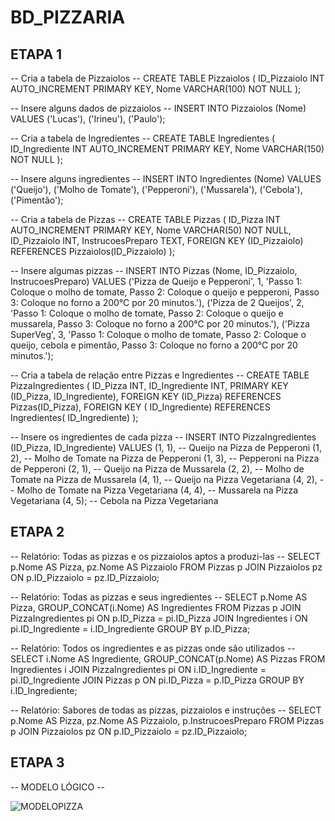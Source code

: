 # BD_PIZZARIA

## ETAPA 1

-- Cria a tabela de Pizzaiolos --
CREATE TABLE Pizzaiolos (
    ID_Pizzaiolo INT AUTO_INCREMENT PRIMARY KEY,
    Nome VARCHAR(100) NOT NULL
);

-- Insere alguns dados de pizzaiolos --
INSERT INTO Pizzaiolos (Nome) VALUES
    ('Lucas'),
    ('Irineu'),
    ('Paulo');

-- Cria a tabela de Ingredientes --
CREATE TABLE Ingredientes (
    ID_Ingrediente INT AUTO_INCREMENT PRIMARY KEY,
    Nome VARCHAR(150) NOT NULL
);

-- Insere alguns ingredientes --
INSERT INTO Ingredientes (Nome) VALUES
('Queijo'),
('Molho de Tomate'),
('Pepperoni'),
('Mussarela'),
('Cebola'),
('Pimentão');

-- Cria a tabela de Pizzas --
CREATE TABLE Pizzas (
    ID_Pizza INT AUTO_INCREMENT PRIMARY KEY,
    Nome VARCHAR(50) NOT NULL,
    ID_Pizzaiolo INT,
    InstrucoesPreparo TEXT,
    FOREIGN KEY (ID_Pizzaiolo) REFERENCES Pizzaiolos(ID_Pizzaiolo)
);

-- Insere algumas pizzas --
INSERT INTO Pizzas (Nome, ID_Pizzaiolo, InstrucoesPreparo) VALUES
    ('Pizza de Queijo e Pepperoni', 1, 'Passo 1: Coloque o molho de tomate, Passo 2: Coloque o queijo e pepperoni, Passo 3: Coloque no forno a 200°C por 20 minutos.'),
    ('Pizza de 2 Queijos', 2, 'Passo 1: Coloque o molho de tomate, Passo 2: Coloque o queijo e mussarela, Passo 3: Coloque no forno a 200°C por 20 minutos.'),
    ('Pizza SuperVeg', 3, 'Passo 1: Coloque o molho de tomate, Passo 2: Coloque o queijo, cebola e pimentão, Passo 3: Coloque no forno a 200°C por 20 minutos.');

-- Cria a tabela de relação entre Pizzas e Ingredientes --
CREATE TABLE PizzaIngredientes (
	ID_Pizza INT,
    ID_Ingrediente INT,
    PRIMARY KEY (ID_Pizza,  ID_Ingrediente),
    FOREIGN KEY (ID_Pizza) REFERENCES Pizzas(ID_Pizza),
    FOREIGN KEY ( ID_Ingrediente) REFERENCES Ingredientes( ID_Ingrediente)
);

-- Insere os ingredientes de cada pizza --
INSERT INTO PizzaIngredientes (ID_Pizza, ID_Ingrediente) VALUES
    (1, 1),  -- Queijo na Pizza de Pepperoni
    (1, 2),  -- Molho de Tomate na Pizza de Pepperoni
    (1, 3),  -- Pepperoni na Pizza de Pepperoni
    (2, 1),  -- Queijo na Pizza de Mussarela
    (2, 2),  -- Molho de Tomate na Pizza de Mussarela
    (4, 1),  -- Queijo na Pizza Vegetariana
    (4, 2),  -- Molho de Tomate na Pizza Vegetariana
    (4, 4),  -- Mussarela na Pizza Vegetariana
    (4, 5);  -- Cebola na Pizza Vegetariana

## ETAPA 2

-- Relatório: Todas as pizzas e os pizzaiolos aptos a produzi-las --
SELECT p.Nome AS Pizza, pz.Nome AS Pizzaiolo
FROM Pizzas p
JOIN Pizzaiolos pz ON p.ID_Pizzaiolo = pz.ID_Pizzaiolo;

-- Relatório: Todas as pizzas e seus ingredientes --
SELECT p.Nome AS Pizza, GROUP_CONCAT(i.Nome) AS Ingredientes
FROM Pizzas p
JOIN PizzaIngredientes pi ON p.ID_Pizza = pi.ID_Pizza
JOIN Ingredientes i ON pi.ID_Ingrediente = i.ID_Ingrediente
GROUP BY p.ID_Pizza;

-- Relatório: Todos os ingredientes e as pizzas onde são utilizados --
SELECT i.Nome AS Ingrediente, GROUP_CONCAT(p.Nome) AS Pizzas
FROM Ingredientes i
JOIN PizzaIngredientes pi ON i.ID_Ingrediente = pi.ID_Ingrediente
JOIN Pizzas p ON pi.ID_Pizza = p.ID_Pizza
GROUP BY i.ID_Ingrediente;

-- Relatório: Sabores de todas as pizzas, pizzaiolos e instruções --
SELECT p.Nome AS Pizza, pz.Nome AS Pizzaiolo, p.InstrucoesPreparo
FROM Pizzas p
JOIN Pizzaiolos pz ON p.ID_Pizzaiolo = pz.ID_Pizzaiolo;

## ETAPA 3 

-- MODELO LÓGICO --

![MODELOPIZZA]()
